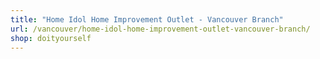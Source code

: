 ```yaml
---
title: "Home Idol Home Improvement Outlet - Vancouver Branch"
url: /vancouver/home-idol-home-improvement-outlet-vancouver-branch/
shop: doityourself
---
```

